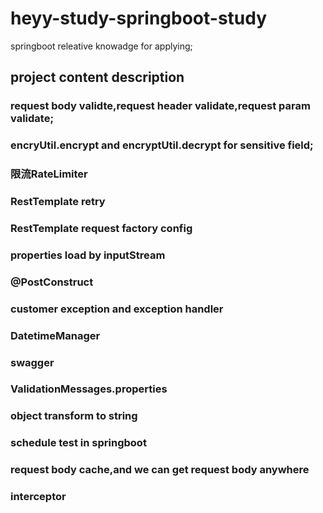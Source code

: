 # heyy-study-springboot-study
springboot releative knowadge for applying;
## project content description
### request body validte,request header validate,request param validate;
### encryUtil.encrypt and encryptUtil.decrypt for sensitive field;
### 限流RateLimiter
### RestTemplate retry
### RestTemplate request factory config
### properties load by inputStream
### @PostConstruct
### customer exception and exception handler
### DatetimeManager
### swagger
### ValidationMessages.properties
### object transform to string
### schedule test in springboot
### request body cache,and we can get request body anywhere
### interceptor
